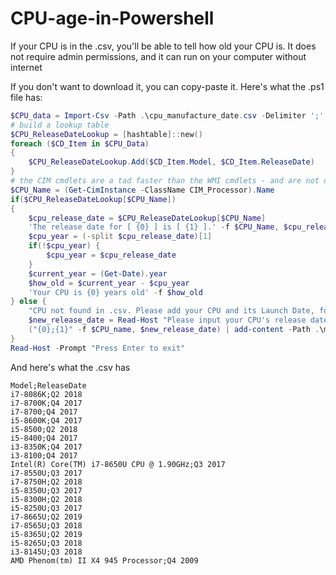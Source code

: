 # CPU-age-in-Powershell
If your CPU is in the .csv, you'll be able to tell how old your CPU is. It does not require admin permissions, and it can run on your computer without internet

If you don't want to download it, you can copy-paste it. Here's what the .ps1 file has:

```powershell
$CPU_data = Import-Csv -Path .\cpu_manufacture_date.csv -Delimiter ';'
# build a lookup table
$CPU_ReleaseDateLookup = [hashtable]::new()
foreach ($CD_Item in $CPU_Data)
{
	$CPU_ReleaseDateLookup.Add($CD_Item.Model, $CD_Item.ReleaseDate)
}
# the CIM cmdlets are a tad faster than the WMI cmdlets - and are not deprecated
$CPU_Name = (Get-CimInstance -ClassName CIM_Processor).Name
if($CPU_ReleaseDateLookup[$CPU_Name])
{
	$cpu_release_date = $CPU_ReleaseDateLookup[$CPU_Name]
	'The release date for [ {0} ] is [ {1} ].' -f $CPU_Name, $cpu_release_date
	$cpu_year = (-split $cpu_release_date)[1]
	if(!$cpu_year) {
		$cpu_year = $cpu_release_date
	}
	$current_year = (Get-Date).year
	$how_old = $current_year - $cpu_year
	'Your CPU is {0} years old' -f $how_old
} else {
	"CPU not found in .csv. Please add your CPU and its Launch Date, found on CPUBenchmark.net. Intel processors can also be found on Intel's own website, such as  https://www.intel.com/content/www/us/en/products/details/processors.html"
	$new_release_date = Read-Host "Please input your CPU's release date in the form `"Q`# 20`#`#, such as `"Q3 2017`". `nTo quit without making a new entry, close this window or press `"ctrl+c`" on your keyboard.`n"
	("{0};{1}" -f $CPU_name, $new_release_date) | add-content -Path .\manufacture_date.csv
}
Read-Host -Prompt "Press Enter to exit"
```

And here's what the .csv has
```csv
Model;ReleaseDate
i7-8086K;Q2 2018
i7-8700K;Q4 2017
i7-8700;Q4 2017
i5-8600K;Q4 2017
i5-8500;Q2 2018
i5-8400;Q4 2017
i3-8350K;Q4 2017
i3-8100;Q4 2017
Intel(R) Core(TM) i7-8650U CPU @ 1.90GHz;Q3 2017
i7-8550U;Q3 2017
i7-8750H;Q2 2018
i5-8350U;Q3 2017
i5-8300H;Q2 2018
i5-8250U;Q3 2017
i7-8665U;Q2 2019
i7-8565U;Q3 2018
i5-8365U;Q2 2019
i5-8265U;Q3 2018
i3-8145U;Q3 2018
AMD Phenom(tm) II X4 945 Processor;Q4 2009
```
```
